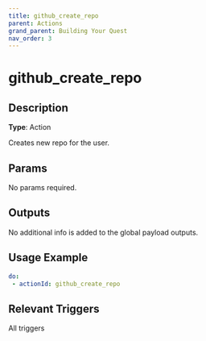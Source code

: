 ```yaml
---
title: github_create_repo
parent: Actions
grand_parent: Building Your Quest
nav_order: 3
---
```


# github_create_repo

## Description

**Type**: Action

Creates new repo for the user.

## Params

No params required.

## Outputs

No additional info is added to the global payload outputs.

## Usage Example

```yaml
do:
 - actionId: github_create_repo
```

## Relevant Triggers

All triggers